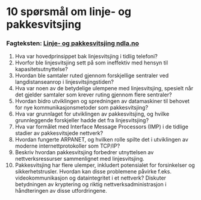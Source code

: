 # 10 spørsmål om linje- og pakkesvitsjing
### Fagteksten: [Linje- og pakkesvitsjing ndla.no](https://ndla.no/subject:1:81b3892a-78e7-4e43-bc31-fd5f8a5090e7/topic:1:35b4877b-4c94-479f-af07-98951659d5d2/resource:04e18a07-4a2c-4cfe-b45b-12575c101c97)
1. Hva var hovedprinsippet bak linjesvitsjing i tidlig telefoni?
2. Hvorfor ble linjesvitsjing sett på som ineffektiv med hensyn til kapasitetsutnyttelse?
3. Hvordan ble samtaler ruted gjennom forskjellige sentraler ved langdistanseanrop i linjesvitsjingstiden?
4. Hva var noen av de betydelige ulempene med linjesvitsjing, spesielt når det gjelder samtaler som krever ruting gjennom flere sentraler?
5. Hvordan bidro utviklingen og spredningen av datamaskiner til behovet for nye kommunikasjonsmetoder som pakkesvitsjing?
6. Hva var grunnlaget for utviklingen av pakkesvitsjing, og hvilke grunnleggende forskjeller hadde det fra linjesvitsjing?
7. Hva var formålet med Interface Message Processors (IMP) i de tidlige stadier av pakkesvitsjede nettverk?
8. Hvordan fungerte ARPANET, og hvilken rolle spilte det i utviklingen av moderne internettprotokoller som TCP/IP?
9. Beskriv hvordan pakkesvitsjing forbedrer utnyttelsen av nettverksressurser sammenlignet med linjesvitsjing.
10. Pakkesvitsjing har flere ulemper, inkludert potensialet for forsinkelser og sikkerhetstrusler. 
Hvordan kan disse problemene påvirke f.eks. videokommunikasjon og dataintegritet i et nettverk? 
Diskuter betydningen av kryptering og riktig nettverksadministrasjon i håndteringen av disse utfordringene.
